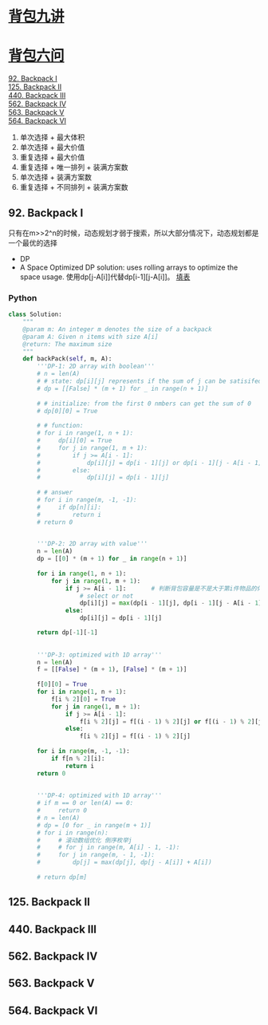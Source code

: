 # [背包九讲](https://anivian.github.io/pack-master/V2.pdf)
# [背包六问](https://segmentfault.com/a/1190000006325321)
[92. Backpack I](https://www.lintcode.com/problem/backpack/description)  
[125. Backpack II](https://www.lintcode.com/problem/backpack-ii/description)  
[440. Backpack III](https://www.lintcode.com/problem/backpack-iii/description)  
[562. Backpack IV](https://www.lintcode.com/problem/backpack-iv/description)  
[563. Backpack V](https://www.lintcode.com/problem/backpack-v/description)  
[564. Backpack VI](https://www.lintcode.com/problem/combination-sum-iv/description)  

1. 单次选择 + 最大体积
2. 单次选择 + 最大价值
3. 重复选择 + 最大价值
4. 重复选择 + 唯一排列 + 装满方案数
5. 单次选择 + 装满方案数
6. 重复选择 + 不同排列 + 装满方案数


## 92. Backpack I

只有在m>>2^n的时候，动态规划才弱于搜索，所以大部分情况下，动态规划都是一个最优的选择   
- DP
- A Space Optimized DP solution: uses rolling arrays to optimize the space usage. 使用dp[j-A[i]]代替dp[i-1][j-A[i]]。
[填表](https://www.youtube.com/watch?v=UBth-pABHoM)

### Python
```python
class Solution:
    """
    @param m: An integer m denotes the size of a backpack
    @param A: Given n items with size A[i]
    @return: The maximum size
    """
    def backPack(self, m, A):
        '''DP-1: 2D array with boolean'''
        # n = len(A)
        # # state: dp[i][j] represents if the sum of j can be satisifed with the first i numbers
        # dp = [[False] * (m + 1) for _ in range(n + 1)]
        
        # # initialize: from the first 0 nmbers can get the sum of 0
        # dp[0][0] = True
        
        # # function: 
        # for i in range(1, n + 1):
        #     dp[i][0] = True
        #     for j in range(1, m + 1):
        #         if j >= A[i - 1]:
        #             dp[i][j] = dp[i - 1][j] or dp[i - 1][j - A[i - 1]]
        #         else:
        #             dp[i][j] = dp[i - 1][j]
                    
        # # answer
        # for i in range(m, -1, -1):
        #     if dp[n][i]:
        #         return i
        # return 0

        
        '''DP-2: 2D array with value'''
        n = len(A)
        dp = [[0] * (m + 1) for _ in range(n + 1)]
        
        for i in range(1, n + 1):
            for j in range(1, m + 1):
                if j >= A[i - 1]:       # 判断背包容量是不是大于第i件物品的体积
                    # select or not
                    dp[i][j] = max(dp[i - 1][j], dp[i - 1][j - A[i - 1]]+A[i - 1])
                else:
                    dp[i][j] = dp[i - 1][j]

        return dp[-1][-1]
        
        
        '''DP-3: optimized with 1D array'''
        n = len(A)
        f = [[False] * (m + 1), [False] * (m + 1)]
        
        f[0][0] = True
        for i in range(1, n + 1):
            f[i % 2][0] = True
            for j in range(1, m + 1):
                if j >= A[i - 1]:
                    f[i % 2][j] = f[(i - 1) % 2][j] or f[(i - 1) % 2][j - A[i - 1]]
                else:
                    f[i % 2][j] = f[(i - 1) % 2][j]
                    
        for i in range(m, -1, -1):
            if f[n % 2][i]:
                return i
        return 0
        
        
        '''DP-4: optimized with 1D array'''
        # if m == 0 or len(A) == 0:
        #     return 0
        # n = len(A)
        # dp = [0 for _ in range(m + 1)]
        # for i in range(n):
        #     # 滚动数组优化 倒序枚举j
        #     # for j in range(m, A[i] - 1, -1):
        #     for j in range(m, - 1, -1):
        #         dp[j] = max(dp[j], dp[j - A[i]] + A[i])
                
        # return dp[m]
```
## 125. Backpack II
## 440. Backpack III
## 562. Backpack IV
## 563. Backpack V
## 564. Backpack VI
